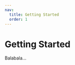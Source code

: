 ```yaml
---
nav:
  title: Getting Started
  order: 1
---
```


# Getting Started

Balabala...

<code src="../src/Foo/index.jsx" />
